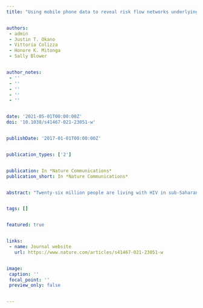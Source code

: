 ```yaml
---
title: "Using mobile phone data to reveal risk flow networks underlying the HIV epidemic in Namibia"


authors:
 - admin
 - Justin T. Okano
 - Vittoria Colizza
 - Honore K. Mitonga
 - Sally Blower


author_notes:
 - ''
 - ''
 - ''
 - ''
 - ''


date: '2021-05-01T00:00:00Z'
doi: '10.1038/s41467-021-23051-w'


publishDate: '2017-01-01T00:00:00Z'


publication_types: ['2']


publication: In *Nature Communications*
publication_short: In *Nature Communications*


abstract: "Twenty-six million people are living with HIV in sub-Saharan Africa; epidemics are widely dispersed, due to high levels of mobility. However, global elimination strategies do not consider mobility. We use Call Detail Records from 9 billion calls/texts to model mobility in Namibia; we quantify the epidemic-level impact by using a mathematical framework based on spatial networks. We find complex networks of risk flows dispersed risk countrywide: increasing the risk of acquiring HIV in some areas, decreasing it in others. Overall, 40% of risk was mobility-driven. Networks contained multiple risk hubs. All constituencies (administrative units) imported and exported risk, to varying degrees. A few exported very high levels of risk: their residents infected many residents of other constituencies. Notably, prevalence in the constituency exporting the most risk was below average. Large-scale networks of mobility-driven risk flows underlie generalized HIV epidemics in sub-Saharan Africa. In order to eliminate HIV, it is likely to become increasingly important to implement innovative control strategies that focus on disrupting risk flows."


tags: []


featured: true


links:
 - name: Journal website
   url: https://www.nature.com/articles/s41467-021-23051-w


image:
 caption: ''
 focal_point: ''
 preview_only: false


---
```

